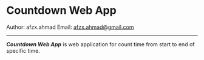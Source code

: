 # Countdown Web App

Author: afzx.ahmad
Email: afzx.ahmad@gmail.com

---

_**Countdown Web App**_ is web application for count time from start to end of specific time.